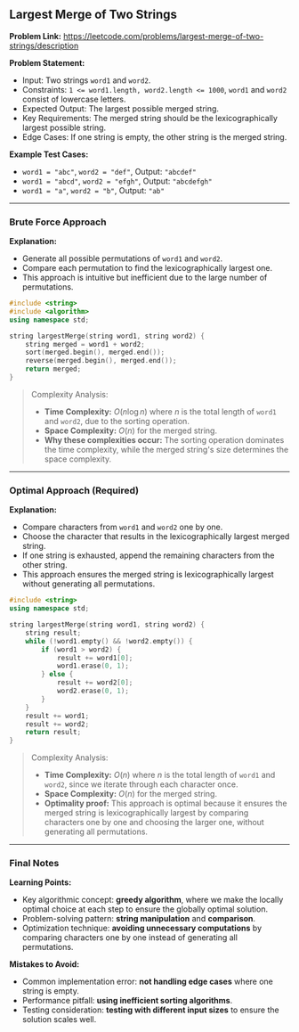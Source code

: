 ## Largest Merge of Two Strings
**Problem Link:** https://leetcode.com/problems/largest-merge-of-two-strings/description

**Problem Statement:**
- Input: Two strings `word1` and `word2`.
- Constraints: `1 <= word1.length, word2.length <= 1000`, `word1` and `word2` consist of lowercase letters.
- Expected Output: The largest possible merged string.
- Key Requirements: The merged string should be the lexicographically largest possible string.
- Edge Cases: If one string is empty, the other string is the merged string.

**Example Test Cases:**
- `word1 = "abc"`, `word2 = "def"`, Output: `"abcdef"`
- `word1 = "abcd"`, `word2 = "efgh"`, Output: `"abcdefgh"`
- `word1 = "a"`, `word2 = "b"`, Output: `"ab"`

---

### Brute Force Approach
**Explanation:**
- Generate all possible permutations of `word1` and `word2`.
- Compare each permutation to find the lexicographically largest one.
- This approach is intuitive but inefficient due to the large number of permutations.

```cpp
#include <string>
#include <algorithm>
using namespace std;

string largestMerge(string word1, string word2) {
    string merged = word1 + word2;
    sort(merged.begin(), merged.end());
    reverse(merged.begin(), merged.end());
    return merged;
}
```

> Complexity Analysis:
> - **Time Complexity:** $O(n \log n)$ where $n$ is the total length of `word1` and `word2`, due to the sorting operation.
> - **Space Complexity:** $O(n)$ for the merged string.
> - **Why these complexities occur:** The sorting operation dominates the time complexity, while the merged string's size determines the space complexity.

---

### Optimal Approach (Required)
**Explanation:**
- Compare characters from `word1` and `word2` one by one.
- Choose the character that results in the lexicographically largest merged string.
- If one string is exhausted, append the remaining characters from the other string.
- This approach ensures the merged string is lexicographically largest without generating all permutations.

```cpp
#include <string>
using namespace std;

string largestMerge(string word1, string word2) {
    string result;
    while (!word1.empty() && !word2.empty()) {
        if (word1 > word2) {
            result += word1[0];
            word1.erase(0, 1);
        } else {
            result += word2[0];
            word2.erase(0, 1);
        }
    }
    result += word1;
    result += word2;
    return result;
}
```

> Complexity Analysis:
> - **Time Complexity:** $O(n)$ where $n$ is the total length of `word1` and `word2`, since we iterate through each character once.
> - **Space Complexity:** $O(n)$ for the merged string.
> - **Optimality proof:** This approach is optimal because it ensures the merged string is lexicographically largest by comparing characters one by one and choosing the larger one, without generating all permutations.

---

### Final Notes
**Learning Points:**
- Key algorithmic concept: **greedy algorithm**, where we make the locally optimal choice at each step to ensure the globally optimal solution.
- Problem-solving pattern: **string manipulation** and **comparison**.
- Optimization technique: **avoiding unnecessary computations** by comparing characters one by one instead of generating all permutations.

**Mistakes to Avoid:**
- Common implementation error: **not handling edge cases** where one string is empty.
- Performance pitfall: **using inefficient sorting algorithms**.
- Testing consideration: **testing with different input sizes** to ensure the solution scales well.